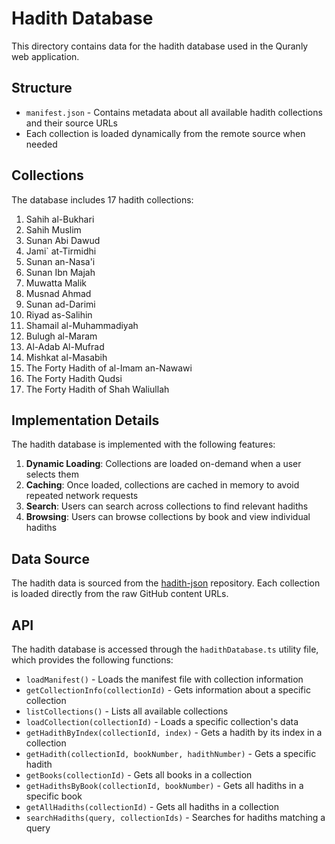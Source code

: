 # Hadith Database

This directory contains data for the hadith database used in the Quranly web application.

## Structure

- `manifest.json` - Contains metadata about all available hadith collections and their source URLs
- Each collection is loaded dynamically from the remote source when needed

## Collections

The database includes 17 hadith collections:

1. Sahih al-Bukhari
2. Sahih Muslim
3. Sunan Abi Dawud
4. Jami` at-Tirmidhi
5. Sunan an-Nasa'i
6. Sunan Ibn Majah
7. Muwatta Malik
8. Musnad Ahmad
9. Sunan ad-Darimi
10. Riyad as-Salihin
11. Shamail al-Muhammadiyah
12. Bulugh al-Maram
13. Al-Adab Al-Mufrad
14. Mishkat al-Masabih
15. The Forty Hadith of al-Imam an-Nawawi
16. The Forty Hadith Qudsi
17. The Forty Hadith of Shah Waliullah

## Implementation Details

The hadith database is implemented with the following features:

1. **Dynamic Loading**: Collections are loaded on-demand when a user selects them
2. **Caching**: Once loaded, collections are cached in memory to avoid repeated network requests
3. **Search**: Users can search across collections to find relevant hadiths
4. **Browsing**: Users can browse collections by book and view individual hadiths

## Data Source

The hadith data is sourced from the [hadith-json](https://github.com/AhmedBaset/hadith-json) repository. Each collection is loaded directly from the raw GitHub content URLs.

## API

The hadith database is accessed through the `hadithDatabase.ts` utility file, which provides the following functions:

- `loadManifest()` - Loads the manifest file with collection information
- `getCollectionInfo(collectionId)` - Gets information about a specific collection
- `listCollections()` - Lists all available collections
- `loadCollection(collectionId)` - Loads a specific collection's data
- `getHadithByIndex(collectionId, index)` - Gets a hadith by its index in a collection
- `getHadith(collectionId, bookNumber, hadithNumber)` - Gets a specific hadith
- `getBooks(collectionId)` - Gets all books in a collection
- `getHadithsByBook(collectionId, bookNumber)` - Gets all hadiths in a specific book
- `getAllHadiths(collectionId)` - Gets all hadiths in a collection
- `searchHadiths(query, collectionIds)` - Searches for hadiths matching a query 
